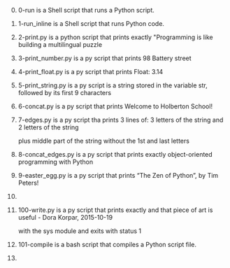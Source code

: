 0. 0-run is a Shell script that runs a Python script.

1. 1-run_inline is a Shell script that runs Python code.

2. 2-print.py is a python script that prints exactly "Programming is like building a multilingual puzzle

3. 3-print_number.py is a py script that prints 98 Battery street

4. 4-print_float.py is a py script that prints Float: 3.14

5. 5-print_string.py is a py script is a string stored in the variable str, followed by its first 
   9 characters

6. 6-concat.py is a py script that prints Welcome to Holberton School!

7. 7-edges.py is a py script tha prints 3 lines of: 3 letters of the string and 2 letters of the string

   plus middle part of the string without the 1st and last letters

8. 8-concat_edges.py is a py script that prints exactly object-oriented programming with Python

9. 9-easter_egg.py is a py script that prints “The Zen of Python”, by Tim Peters!

10. 

11. 100-write.py is  a py script that prints exactly and that piece of art is useful - Dora Korpar, 2015-10-19

    with the sys module and exits with status 1

12. 101-compile is a bash script that compiles a Python script file.

13.
